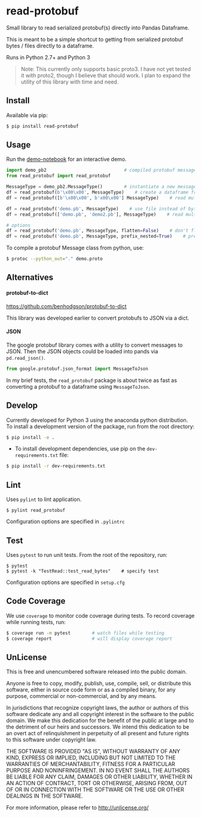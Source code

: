 # read-protobuf

Small library to read serialized protobuf(s) directly into Pandas Dataframe.

This is meant to be a simple shortcut to getting from serialized protobuf bytes / files directly to a dataframe.

Runs in Python 2.7+ and Python 3

>Note: This currently only supports basic proto3. I have not yet tested it with proto2, though I believe that should work. I plan to expand the utility of this library with time and need.


## Install

Available via pip:

```bash
$ pip install read-protobuf
```

## Usage

Run the [demo-notebook](tests/demo.ipynb) for an interactive demo.

```python
import demo_pb2                             # compiled protobuf message module 
from read_protobuf import read_protobuf

MessageType = demo_pb2.MessageType()        # instantiate a new message type
df = read_protobuf(b'\x00\x00', MessageType)    # create a dataframe from serialized protobuf bytes
df = read_protobuf([b'\x00\x00', b'x00\x00'] MessageType)    # read multiple protobuf bytes

df = read_protobuf('demo.pb', MessageType)    # use file instead of bytes
df = read_protobuf(['demo.pb', 'demo2.pb'], MessageType)    # read multiple files

# options
df = read_protobuf('demo.pb', MessageType, flatten=False)    # don't flatten pb messages
df = read_protobuf('demo.pb', MessageType, prefix_nested=True)    # prefix nested messages with parent keys (like pandas.io.json.json_normalize)
```


To compile a protobuf Message class from python, use:

```bash
$ protoc --python_out="." demo.proto
```

## Alternatives

#### protobuf-to-dict

https://github.com/benhodgson/protobuf-to-dict

This library was developed earlier to convert protobufs to JSON via a dict.

#### JSON

The google protobuf library comes with a utility to convert messages to JSON. Then the JSON objects could be loaded into pands via `pd.read_json()`.  

```python
from google.protobuf.json_format import MessageToJson
```

In my brief tests, the `read_protobuf` package is about twice as fast as converting a protobuf to a dataframe using `MessageToJson`. 

## Develop

Currently developed for Python 3 using the anaconda python distribution. To install a development version of the package, run from the root directory:

```bash
$ pip install -e .
```

- To install development dependencies, use pip on the `dev-requirements.txt` file:

```bash
$ pip install -r dev-requirements.txt
```

## Lint

Uses `pylint` to lint application.

```
$ pylint read_protobuf
```

Configuration options are specified in `.pylintrc`

## Test

Uses `pytest` to run unit tests. From the root of the repository, run:

```
$ pytest
$ pytest -k "TestRead::test_read_bytes"    # specify test
```

Configuration options are specified in `setup.cfg`

## Code Coverage

We use `coverage` to monitor code coverage during tests. To record coverage while running tests, run:

```bash
$ coverage run -m pytest        # watch files while testing
$ coverage report               # will display coverage report
```


## UnLicense

This is free and unencumbered software released into the public domain.

Anyone is free to copy, modify, publish, use, compile, sell, or
distribute this software, either in source code form or as a compiled
binary, for any purpose, commercial or non-commercial, and by any
means.

In jurisdictions that recognize copyright laws, the author or authors
of this software dedicate any and all copyright interest in the
software to the public domain. We make this dedication for the benefit
of the public at large and to the detriment of our heirs and
successors. We intend this dedication to be an overt act of
relinquishment in perpetuity of all present and future rights to this
software under copyright law.

THE SOFTWARE IS PROVIDED "AS IS", WITHOUT WARRANTY OF ANY KIND,
EXPRESS OR IMPLIED, INCLUDING BUT NOT LIMITED TO THE WARRANTIES OF
MERCHANTABILITY, FITNESS FOR A PARTICULAR PURPOSE AND NONINFRINGEMENT.
IN NO EVENT SHALL THE AUTHORS BE LIABLE FOR ANY CLAIM, DAMAGES OR
OTHER LIABILITY, WHETHER IN AN ACTION OF CONTRACT, TORT OR OTHERWISE,
ARISING FROM, OUT OF OR IN CONNECTION WITH THE SOFTWARE OR THE USE OR
OTHER DEALINGS IN THE SOFTWARE.

For more information, please refer to <http://unlicense.org/>


